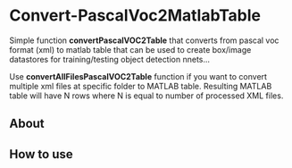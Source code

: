 # Convert-PascalVoc2MatlabTable
Simple function __convertPascalVOC2Table__ that converts from pascal voc format (xml) to matlab table that can be used to create box/image datastores for training/testing object detection nnets...

Use __convertAllFilesPascalVOC2Table__ function if you want to convert multiple xml files at specific folder to MATLAB table. 
Resulting MATLAB table will have N rows where N is equal to number of processed XML files.

## About


## How to use
